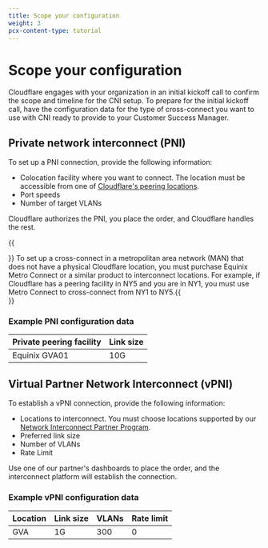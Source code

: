 ```yaml
---
title: Scope your configuration
weight: 3
pcx-content-type: tutorial
---
```


# Scope your configuration

Cloudflare engages with your organization in an initial kickoff call to confirm the scope and timeline for the CNI setup. To prepare for the initial kickoff call, have the configuration data for the type of cross-connect you want to use with CNI ready to provide to your Customer Success Manager.

## Private network interconnect (PNI)

To set up a PNI connection, provide the following information:

- Colocation facility where you want to connect. The location must be accessible from one of [Cloudflare's peering locations](https://www.peeringdb.com/net/4224).
- Port speeds
- Number of target VLANs

Cloudflare authorizes the PNI, you place the order, and Cloudflare handles the rest.

{{<Aside type="warning" header="Important">}}  To set up a cross-connect in a metropolitan area network (MAN) that does not have a physical
  Cloudflare location, you must purchase Equinix Metro Connect or a similar product to interconnect
  locations. For example, if Cloudflare has a peering facility in NY5 and you are in NY1, you must
  use Metro Connect to cross-connect from NY1 to NY5.{{</Aside>}}

### Example PNI configuration data

| Private peering facility | Link size |
| ------------------------ | --------- |
| Equinix GVA01            | 10G       |

## Virtual Partner Network Interconnect (vPNI)

To establish a vPNI connection, provide the following information:

- Locations to interconnect. You must choose locations supported by our [Network Interconnect Partner Program](https://www.cloudflare.com/network-interconnect-partnerships/).
- Preferred link size
- Number of VLANs
- Rate Limit

Use one of our partner's dashboards to place the order, and the interconnect platform will establish the connection.

### Example vPNI configuration data

| Location | Link size | VLANs | Rate limit |
| -------- | --------- | ----- | ---------- |
| GVA      | 1G        | 300   | 0          |
